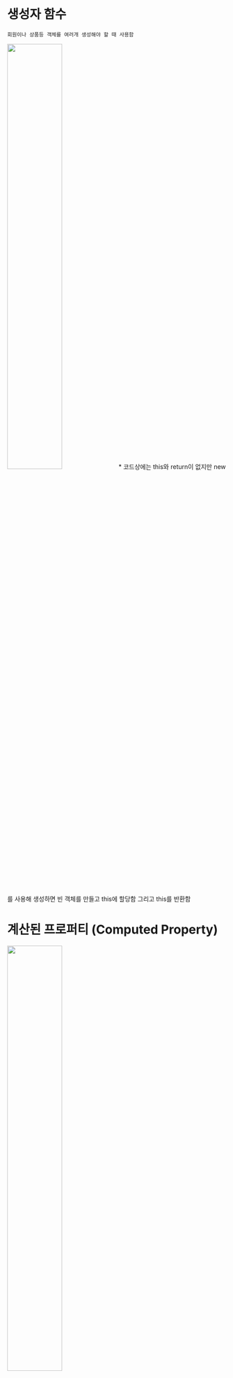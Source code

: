 # 생성자 함수
    회원이나 상품등 객체를 여러개 생성해야 할 때 사용함
<img src="https://user-images.githubusercontent.com/83282953/179981165-a0eda74a-5b66-4fa2-b281-26e7d19acb92.png" width="50%" height="50%">
* 코드상에는 this와 return이 없지만 new 를 사용해 생성하면 빈 객체를 만들고 this에 할당함 그리고 this를 반환함

# 계산된 프로퍼티 (Computed Property)
<img src="https://user-images.githubusercontent.com/83282953/179982207-a102f062-ce26-4ce1-9278-74e049732d40.png" width="50%" height="50%">

# 객체 메소드 (Object Method)

* Object.assign() : 객체 복제
```
    const user = {
        name : 'Mike',
        age : 30
    }
    const cloneUser = user; X
    user에는 객체자체가 들어가 있는게 아니라 객체가 저장되어있는 메모리 주소인 객체에 대한 참조값이 저장됨 
```
    
<img src="https://user-images.githubusercontent.com/83282953/179983496-419f7b90-bc38-4d9d-a73a-496e1c7735f5.png" width="50%" height="50%">

*cloneUser.name= 'Tom'; 으로 바꾸었지만 user의 이름도 바뀜 하나의 객체를 두 변수가 접근하고 있기 때문*

```
    const cloneUser = Object.assign({},user);
    {}는 초기화, 두번째 매개변수로 들어온 객체들이 초기값에 병합
    { } + { name : 'Mike', age : 30 } =
    
    const cloneUser = Object.assign({ gender: 'male'}, user);
        {
            gender : 'male',
            name : 'Mike',
            age : 30
        }
```

* Object.keys() : 키 배열 변환
```
    const user = {
        name : 'Mike',
        age : 30
    }
    
    Object.keys(user); // [ "name", "age" ];
```

* Object.values() : 값 배열 변환
```
    const user = {
        name : 'Mike',
        age : 30
    }
    
    Object.values(user); // [ "Mike", 30 ];
```

* Object.entries() : 키/값 배열 변환
```
    const user = {
        name : 'Mike',
        age : 30
    }
    
    Object.entries(user);
    /* [
            ["name","Mike"],
            ["age",30],
        ]
    */
```

* Object.fromEntries() : 키/값 배열을 객체로
```
    const arr = [
           ["name","Mike"]
          ,["age",30]
          ,
    ];
    
    arr.fromEntries(arr);
    /*
        {
            name : 'Mike',
            age : 30
        }
    */
```

